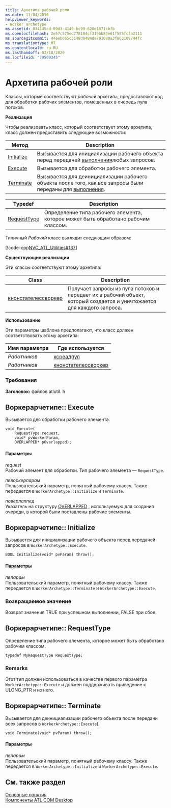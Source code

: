 ```yaml
---
title: Архетипа рабочей роли
ms.date: 11/04/2016
helpviewer_keywords:
- Worker archetype
ms.assetid: 834145cd-09d3-4149-bc99-620e1871cbfb
ms.openlocfilehash: 2e57c575ed778184cf319bb84e61f585fcfa2111
ms.sourcegitcommit: 44eeb065c3148d0484de791080a3f963109744fc
ms.translationtype: MT
ms.contentlocale: ru-RU
ms.lasthandoff: 03/18/2020
ms.locfileid: "79509345"
---
```

# <a name="worker-archetype"></a>Архетипа рабочей роли

Классы, которые соответствуют *рабочей* архетипа, предоставляют код для обработки рабочих элементов, помещенных в очередь пула потоков.

**Реализация**

Чтобы реализовать класс, который соответствует этому архетипа, класс должен предоставить следующие возможности:

|Метод|Description|
|------------|-----------------|
|[Initialize](#initialize)|Вызывается для инициализации рабочего объекта перед передачей [выполнения](#execute)любых запросов.|
|[Execute](#execute)|Вызывается для обработки рабочего элемента.|
|[Terminate](#terminate)|Вызывается для деинициализации рабочего объекта после того, как все запросы были переданы для [выполнения](#execute).|

|Typedef|Description|
|-------------|-----------------|
|[RequestType](#requesttype)|Определение типа рабочего элемента, которое может быть обработано рабочим классом.|

Типичный *Рабочий* класс выглядит следующим образом:

[!code-cpp[NVC_ATL_Utilities#137](../../atl/codesnippet/cpp/worker-archetype_1.cpp)]

**Существующие реализации**

Эти классы соответствуют этому архетипа:

|Class|Description|
|-----------|-----------------|
|[кнонстателессворкер](../../atl/reference/cnonstatelessworker-class.md)|Получает запросы из пула потоков и передает их в рабочий объект, который создается и уничтожается для каждого запроса.|

**Использование**

Эти параметры шаблона предполагают, что класс должен соответствовать этому архетипа:

|Имя параметра|Где используется|
|--------------------|-------------|
|*Работников*|[ксреадпул](../../atl/reference/cthreadpool-class.md)|
|*Работников*|[кнонстателессворкер](../../atl/reference/cnonstatelessworker-class.md)|

### <a name="requirements"></a>Требования

**Заголовок:** файлов atlutil. h

## <a name="workerarchetypeexecute"></a><a name="execute"></a>Воркерарчетипе:: Execute

Вызывается для обработки рабочего элемента.

```
void Execute(
    RequestType request,
    void* pvWorkerParam,
    OVERLAPPED* pOverlapped);
```

#### <a name="parameters"></a>Параметры

*request*<br/>
Рабочий элемент для обработки. Тип рабочего элемента — `RequestType`.

*пвворкерпарам*<br/>
Пользовательский параметр, понятный рабочему классу. Также передается в `WorkerArchetype::Initialize` и `Terminate`.

*поверлаппед*<br/>
Указатель на структуру [OVERLAPPED](/windows/win32/api/minwinbase/ns-minwinbase-overlapped) , используемую для создания очереди, в которой были поставлены рабочие элементы.

## <a name="workerarchetypeinitialize"></a><a name="initialize"></a>Воркерарчетипе:: Initialize

Вызывается для инициализации рабочего объекта перед передачей запросов в `WorkerArchetype::Execute`.

```
BOOL Initialize(void* pvParam) throw();
```

#### <a name="parameters"></a>Параметры

*пвпарам*<br/>
Пользовательский параметр, понятный рабочему классу. Также передается в `WorkerArchetype::Terminate` и `WorkerArchetype::Execute`.

### <a name="return-value"></a>Возвращаемое значение

Возврат значения TRUE при успешном выполнении, FALSE при сбое.

## <a name="workerarchetyperequesttype"></a><a name="requesttype"></a>Воркерарчетипе:: RequestType

Определение типа рабочего элемента, которое может быть обработано рабочим классом.

```
typedef MyRequestType RequestType;
```

### <a name="remarks"></a>Remarks

Этот тип должен использоваться в качестве первого параметра `WorkerArchetype::Execute` и должен поддерживать приведение к ULONG_PTR и из него.

## <a name="workerarchetypeterminate"></a><a name="terminate"></a>Воркерарчетипе:: Terminate

Вызывается для деинициализации рабочего объекта после передачи всех запросов в `WorkerArchetype::Execute`).

```
void Terminate(void* pvParam) throw();
```

#### <a name="parameters"></a>Параметры

*пвпарам*<br/>
Пользовательский параметр, понятный рабочему классу. Также передается в `WorkerArchetype::Initialize` и `WorkerArchetype::Execute`.

## <a name="see-also"></a>См. также раздел

[Основные понятия](../../atl/active-template-library-atl-concepts.md)<br/>
[Компоненты ATL COM Desktop](../../atl/atl-com-desktop-components.md)
